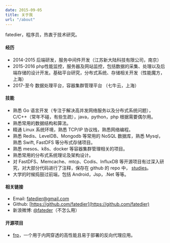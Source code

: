 ```yaml
---
date: 2015-09-05
title: 关于我
url: "/about"
---
```


fatedier，程序员，热衷于技术研究。

<!--more-->

#### 经历

* 2014-2015 后端研发，服务中间件开发（江苏新大陆科技有限公司，南京）
* 2015-2016 php性能监控，服务器及网站监控，包括数据的采集、处理以及后端存储的设计开发。基础平台研究，分布式系统、存储相关开发（性能魔方，上海）
* 2017-至今 数据处理平台，容器集群管理平台 （七牛云，上海）

#### 技能

* 熟悉 Go 语言开发（专注于解决高并发网络服务以及分布式系统问题），C/C++（常年不碰，有些生疏），java，python，php 根据需要偶尔用。
* 熟悉常用的数据结构和算法。
* 精通 Linux 系统环境，熟悉 TCP/IP 协议栈，熟悉网络编程。
* 熟悉 Redis、LevelDB、Mongodb 等常用的 NoSQL 数据库，熟悉 Mysql，熟悉 Swift, FastDFS 等分布式存储项目。
* 熟悉 mesos、k8s、docker 等容器集群管理相关的项目。
* 熟悉常用的分布式系统理论及架构设计。
* 对 FastDFS、Memcache、mtcp、Codis、InfluxDB 等开源项目有过深入研究，对大部分代码进行了注释，保存在 github 的 repo 中， [studies](https://github.com/fatedier/studies)。
* 大学的时候捣鼓过前端，包括 Android，Jsp，.Net 等等。

#### 相关链接

* Email: fatedier@gmail.com
* Github: [https://github.com/fatedier](https://github.com/fatedier)
* 新浪微博: [@fateder](http://weibo.com/fatedier)（不怎么用）

#### 开源项目

* [frp](https://github.com/fatedier/frp)，一个用于内网穿透的高性能且易于部署的反向代理应用。
